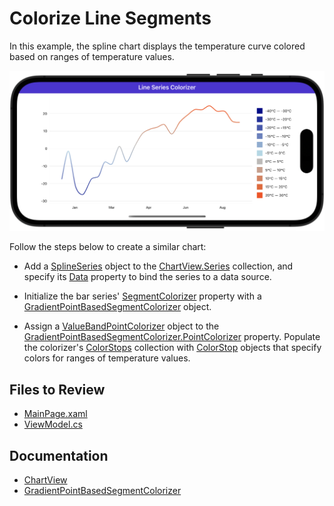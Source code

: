 # Colorize Line Segments

In this example, the spline chart displays the temperature curve colored based on ranges of temperature values. 

![DevExpress Chart View for MAUI - A line series painted by its segments](./img/chart-colorize-line-segments.png)

Follow the steps below to create a similar chart:

* Add a [SplineSeries](https://docs.devexpress.com/MAUI/DevExpress.Maui.Charts.SplineSeries) object to the [ChartView.Series](https://docs.devexpress.com/MAUI/DevExpress.Maui.Charts.ChartView.Series) collection, and specify its [Data](https://docs.devexpress.com/MAUI/DevExpress.Maui.Charts.XYSeries.Data) property to bind the series to a data source.

* Initialize the bar series' [SegmentColorizer](https://docs.devexpress.com/MAUI/DevExpress.Maui.Charts.LineSeries.SegmentColorizer) property with a [GradientPointBasedSegmentColorizer](https://docs.devexpress.com/MAUI/DevExpress.Maui.Charts.GradientPointBasedSegmentColorizer) object.

* Assign a [ValueBandPointColorizer](https://docs.devexpress.com/MAUI/DevExpress.Maui.Charts.ValueBandPointColorizer) object to the [GradientPointBasedSegmentColorizer.PointColorizer](https://docs.devexpress.com/MAUI/DevExpress.Maui.Charts.GradientPointBasedSegmentColorizer.PointColorizer) property. Populate the colorizer's [ColorStops](https://docs.devexpress.com/MAUI/DevExpress.Maui.Charts.GradientPointBasedSegmentColorizer.PointColorizer) collection with [ColorStop](https://docs.devexpress.com/MAUI/DevExpress.Maui.Charts.ColorStop) objects that specify colors for ranges of temperature values.

<!-- default file list -->
## Files to Review

* [MainPage.xaml](./MainPage.xaml)
* [ViewModel.cs](./ViewModel.cs)
<!-- default file list end -->

## Documentation

* [ChartView](https://docs.devexpress.com/MAUI/DevExpress.Maui.Charts.ChartView)
* [GradientPointBasedSegmentColorizer](https://docs.devexpress.com/MAUI/DevExpress.Maui.Charts.GradientPointBasedSegmentColorizer)

